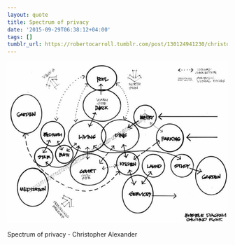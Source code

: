 ```yaml
---
layout: quote
title: Spectrum of privacy
date: '2015-09-29T06:38:12+04:00'
tags: []
tumblr_url: https://robertocarroll.tumblr.com/post/130124941230/christopher-alexander-spectrum-of-privacy
---
```

<img src="/images/quotes/tumblr_nvfpjoMVzO1u0ytjpo1_1280.jpg"/>
<p>Spectrum of privacy - Christopher Alexander</p>

